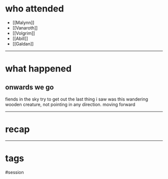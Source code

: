 # who attended

- [[Malynn]]
- [[Vanaroth]]
- [[Volgrim]]
- [[Abill]]
- [[Galdan]]

---
# what happened

## onwards we go
fiends in the sky try to get out
the last thing i saw was this wandering wooden creature, not pointing in any direction. moving forward




---
# recap



---
# tags

#session